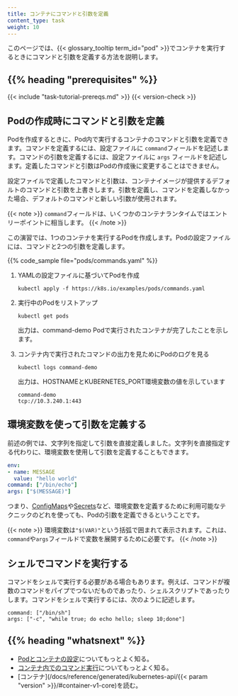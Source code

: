 ```yaml
---
title: コンテナにコマンドと引数を定義
content_type: task
weight: 10
---
```


<!-- overview -->

このページでは、{{< glossary_tooltip term_id="pod" >}}でコンテナを実行するときにコマンドと引数を定義する方法を説明します。




## {{% heading "prerequisites" %}}


{{< include "task-tutorial-prereqs.md" >}} {{< version-check >}}




<!-- steps -->

## Podの作成時にコマンドと引数を定義

Podを作成するときに、Pod内で実行するコンテナのコマンドと引数を定義できます。コマンドを定義するには、設定ファイルに `command`フィールドを記述します。コマンドの引数を定義するには、設定ファイルに `args` フィールドを記述します。定義したコマンドと引数はPodの作成後に変更することはできません。

設定ファイルで定義したコマンドと引数は、コンテナイメージが提供するデフォルトのコマンドと引数を上書きします。引数を定義し、コマンドを定義しなかった場合、デフォルトのコマンドと新しい引数が使用されます。

{{< note >}}
`command`フィールドは、いくつかのコンテナランタイムではエントリーポイントに相当します。
{{< /note >}}

この演習では、1つのコンテナを実行するPodを作成します。Podの設定ファイルには、コマンドと2つの引数を定義します。

{{% code_sample file="pods/commands.yaml" %}}

1. YAMLの設定ファイルに基づいてPodを作成

   ```shell
   kubectl apply -f https://k8s.io/examples/pods/commands.yaml
   ```

1. 実行中のPodをリストアップ

   ```shell
   kubectl get pods
   ```

   出力は、command-demo Podで実行されたコンテナが完了したことを示します。

1. コンテナ内で実行されたコマンドの出力を見ためにPodのログを見る

   ```shell
   kubectl logs command-demo
   ```

   出力は、HOSTNAMEとKUBERNETES_PORT環境変数の値を示しています

   ```
   command-demo
   tcp://10.3.240.1:443
   ```

## 環境変数を使って引数を定義する

前述の例では、文字列を指定して引数を直接定義しました。文字列を直接指定する代わりに、環境変数を使用して引数を定義することもできます。


```yaml
env:
- name: MESSAGE
  value: "hello world"
command: ["/bin/echo"]
args: ["$(MESSAGE)"]
```

つまり、[ConfigMaps](/docs/tasks/configure-pod-container/configure-pod-configmap/)や[Secrets](/docs/concepts/configuration/secret/)など、環境変数を定義するために利用可能なテクニックのどれを使っても、Podの引数を定義できるということです。

{{< note >}}
環境変数は`"$(VAR)"`という括弧で囲まれて表示されます。これは、`command`や`args`フィールドで変数を展開するために必要です。
{{< /note >}}

## シェルでコマンドを実行する

コマンドをシェルで実行する必要がある場合もあります。例えば、コマンドが複数のコマンドをパイプでつないだものであったり、シェルスクリプトであったりします。コマンドをシェルで実行するには、次のように記述します。

```shell
command: ["/bin/sh"]
args: ["-c", "while true; do echo hello; sleep 10;done"]
```

## {{% heading "whatsnext" %}}

* [Podとコンテナの設定](/docs/tasks/)についてもっとよく知る。
* [コンテナ内でのコマンド実行](/docs/tasks/debug/debug-application/get-shell-running-container/)についてもっとよく知る。
* [コンテナ](/docs/reference/generated/kubernetes-api/{{< param "version" >}}/#container-v1-core)を読む。
